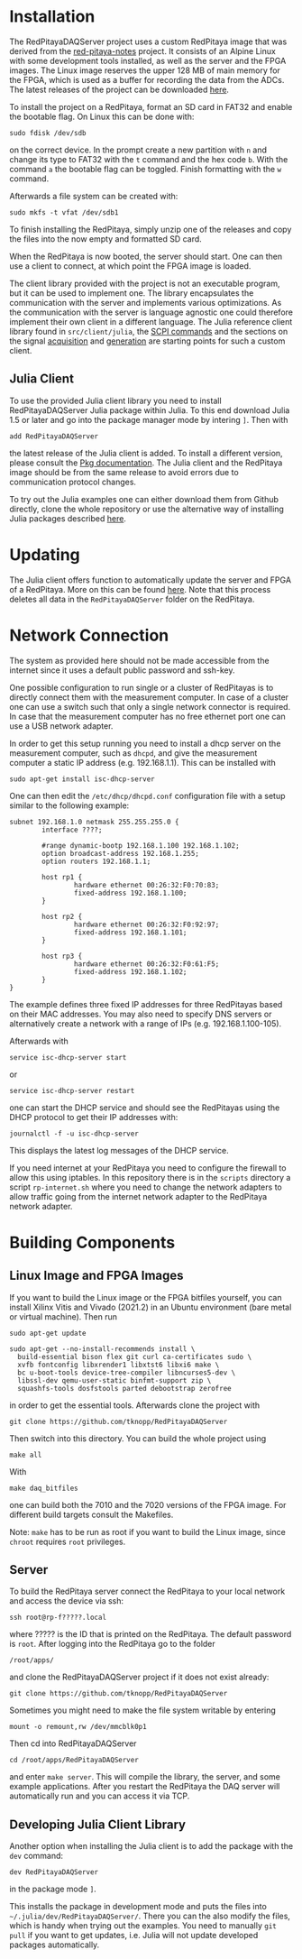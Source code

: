 # Installation
The RedPitayaDAQServer project uses a custom RedPitaya image that was derived from the [red-pitaya-notes](https://github.com/pavel-demin/red-pitaya-notes) project. It consists of an Alpine Linux with some development tools installed, as well as the server and the FPGA images. The Linux image reserves the upper 128 MB of main memory for the FPGA, which is used as a buffer for recording the data from the ADCs. The latest releases of the project can be downloaded [here](https://github.com/tknopp/RedPitayaDAQServer/releases).

To install the project on a RedPitaya, format an SD card in FAT32 and enable the bootable flag. On Linux this can be done with:
```
sudo fdisk /dev/sdb
```
on the correct device. In the prompt create a new partition with `n` and change its type to FAT32 with the `t` command and the hex code `b`. With the command `a` the bootable flag can be toggled. Finish formatting with the `w` command.

Afterwards a file system can be created with:
```
sudo mkfs -t vfat /dev/sdb1
```
To finish installing the RedPitaya, simply unzip one of the releases and copy the files into the now empty and formatted SD card.

When the RedPitaya is now booted, the server should start. One can then use a client to connect, at which point the FPGA image is loaded. 

The client library provided with the project is not an executable program, but it can be used to implement one. The library encapsulates the communication with the server and implements various optimizations. As the communication with the server is language agnostic one could therefore implement their own client in a different language. The Julia reference client library found in `src/client/julia`, the [SCPI commands](scpi.md) and the sections on the signal [acquisition](acquisition.md) and [generation](generation.md) are starting points for such a custom client.

## Julia Client
To use the provided Julia client library you need to install RedPitayaDAQServer Julia package within Julia. To this end 
download Julia 1.5 or later and go into the package manager mode by intering `]`.
Then with 
```
add RedPitayaDAQServer
```
the latest release of the Julia client is added. To install a different version, please consult the [Pkg documentation](https://pkgdocs.julialang.org/dev/managing-packages/#Adding-packages). The Julia client and the RedPitaya image should be from the same release to avoid errors due to communication protocol changes.

To try out the Julia examples one can either download them from Github directly, clone the whole repository or use the alternative way of installing Julia packages described [here](installation.md#julia-client-library).
# Updating
The Julia client offers function to automatically update the server and FPGA of a RedPitaya. More on this can be found [here](client.md#utility). Note that this process deletes all data in the `RedPitayaDAQServer` folder on the RedPitaya.
# Network Connection
The system as provided here should not be made accessible from the internet since it uses a default public password and ssh-key.

One possible configuration to run single or a cluster of RedPitayas is to directly connect them with the measurement computer. In case of a cluster one can use a switch such that only a single network connector is required. In case that the measurement computer has no free ethernet port one can use a USB network adapter.


In order to get this setup running you need to install a dhcp server on the measurement computer, such as `dhcpd`, and give the measurement computer a static IP address (e.g. 192.168.1.1). This can be installed with 
```
sudo apt-get install isc-dhcp-server
```

One can then edit the `/etc/dhcp/dhcpd.conf` configuration file with a setup similar to the following example:
```
subnet 192.168.1.0 netmask 255.255.255.0 {
        interface ????;

        #range dynamic-bootp 192.168.1.100 192.168.1.102;
        option broadcast-address 192.168.1.255;
        option routers 192.168.1.1;

        host rp1 {
                hardware ethernet 00:26:32:F0:70:83;
                fixed-address 192.168.1.100;
        }

        host rp2 {
                hardware ethernet 00:26:32:F0:92:97;
                fixed-address 192.168.1.101;
        }

        host rp3 {
                hardware ethernet 00:26:32:F0:61:F5;
                fixed-address 192.168.1.102;
        }
}
```
The example defines three fixed IP addresses for three RedPitayas based on their MAC addresses. You may also need to specify DNS servers or alternatively create a network with a range of IPs (e.g. 192.168.1.100-105).

Afterwards with
```
service isc-dhcp-server start
```
or 
```
service isc-dhcp-server restart 
```
one can start the DHCP service and should see the RedPitayas using the DHCP protocol to get their IP addresses with:
```
journalctl -f -u isc-dhcp-server
```
This displays the latest log messages of the DHCP service. 

If you need internet at your RedPitaya you need to configure the firewall to allow this using iptables. In this repository there is in the `scripts` directory a script `rp-internet.sh` where you need to change the network adapters to allow traffic going from the internet network adapter to the RedPitaya network adapter.
# Building Components

## Linux Image and FPGA Images
If you want to build the Linux image or the FPGA bitfiles yourself, you can install Xilinx Vitis and Vivado (2021.2) in an Ubuntu environment (bare metal or virtual machine). Then run

```
sudo apt-get update

sudo apt-get --no-install-recommends install \
  build-essential bison flex git curl ca-certificates sudo \
  xvfb fontconfig libxrender1 libxtst6 libxi6 make \
  bc u-boot-tools device-tree-compiler libncurses5-dev \
  libssl-dev qemu-user-static binfmt-support zip \
  squashfs-tools dosfstools parted debootstrap zerofree
```

in order to get the essential tools. Afterwards clone the project with

```
git clone https://github.com/tknopp/RedPitayaDAQServer
```

Then switch into this directory. You can build the whole project using
```
make all
```

With 
```
make daq_bitfiles
```
one can build both the 7010 and the 7020 versions of the FPGA image. For different build targets consult the Makefiles.

Note: `make` has to be run as root if you want to build the Linux image, since `chroot` requires `root` privileges.

## Server

To build the RedPitaya server connect the RedPitaya to your local network and access the device via ssh:
```
ssh root@rp-f?????.local
```
where ????? is the ID that is printed on the RedPitaya. The default password is `root`.
After logging into the RedPitaya go to the folder
```
/root/apps/
```
and clone the RedPitayaDAQServer project if it does not exist already:
```
git clone https://github.com/tknopp/RedPitayaDAQServer
```
Sometimes you might need to make the file system writable by entering
```
mount -o remount,rw /dev/mmcblk0p1
```
Then cd into RedPitayaDAQServer
```
cd /root/apps/RedPitayaDAQServer
```
and enter `make server`. This will compile the library, the server, and some example applications. After you restart the RedPitaya the DAQ server will automatically run and you can access it via TCP.
## Developing Julia Client Library
Another option when installing the Julia client is to add the package with the  `dev` command:
```
dev RedPitayaDAQServer
```
in the package mode `]`.

This installs the package in development mode and puts the files into `~/.julia/dev/RedPitayaDAQServer/`. There you can the also modify the files, which is handy when trying out the examples. You need to manually `git pull` if you want to get updates, i.e. Julia will not update developed packages automatically.
